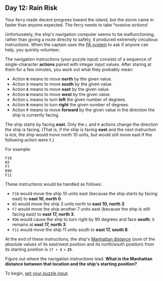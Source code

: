 ## Day 12: Rain Risk
Your ferry made decent progress toward the island, but the storm came in faster than anyone expected.
The ferry needs to take **evasive actions*!

Unfortunately, the ship's navigation computer seems to be malfunctioning;
rather than giving a route directly to safety, it produced extremely circuitous instructions.
When the captain uses the [PA system][1] to ask if anyone can help, you quickly volunteer.

The navigation instructions (your puzzle input)
consists of a sequence of single-character **actions** paired with integer input values.
After staring at them for a few minutes, you work out what they probably mean:
* Action **`N`** means to move **north** by the given value.
* Action **`S`** means to move **south** by the given value.
* Action **`E`** means to move **east** by the given value.
* Action **`W`** means to move **west** by the given value.
* Action **`L`** means to turn **left** the given number of degrees.
* Action **`R`** means to turn **right** the given number of degrees.
* Action **`F`** means to move **forward** by the given value in the direction the ship is currently facing.

The ship starts by facing **east**.
Only the `L` and `R` actions change the direction the ship is facing.
(That is, if the ship is facing **east** and the next instruction is `N10`, the ship would move north 10 units,
but would still move east if the following action were `F`.)

For example:
```
F10
N3
F7
R90
F11
```

These instructions would be handled as follows:
* `F10` would move the ship 10 units east (because the ship starts by facing east) to **east 10, north 0**.
* `N3` would move the ship 3 units north to **east 10, north 3**.
* `F7` would move the ship another 7 units east (because the ship is still facing east) to **east 17, north 3**.
* `R90` would cause the ship to turn right by 90 degrees and face **south**; it remains at **east 17, north 3**.
* `F11` would move the ship 11 units south to **east 17, south 8**.

At the end of these instructions, the ship's [Manhattan distance][2]
(sum of the absolute values of its east/west position and its north/south position)
from its starting position is `17 + 8` = **`25`**.

Figure out where the navigation instructions lead.
**What is the Manhattan distance between that location and the ship's starting position?**

To begin, [get your puzzle input][3].


[1]: https://en.wikipedia.org/wiki/Public_address_system "Public address system"
[2]: https://en.wikipedia.org/wiki/Manhattan_distance "Taxicab geometry"
[3]: https://adventofcode.com/2020/day/12/input